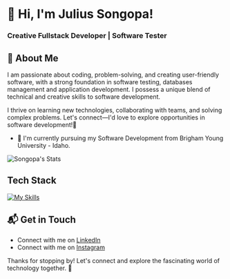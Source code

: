 # 👋 Hi, I'm Julius Songopa!

### Creative Fullstack Developer | Software Tester 

## 🚀 About Me
I am passionate about coding, problem-solving, and creating user-friendly software, with a strong foundation in software testing, databases management and application development. 
I possess a unique blend of technical and creative skills to software development.

I thrive on learning new technologies, collaborating with teams, and solving complex problems. Let's connect—I'd love to explore opportunities in software development!🚀

- 🔭 I'm currently pursuing my Software Development from Brigham Young University - Idaho.


![Songopa's Stats](https://github-readme-stats.vercel.app/api?username=songopa&theme=vue-dark&show_icons=true&hide_border=true&count_private=true)


## Tech Stack
[![My Skills](https://skillicons.dev/icons?i=py,cs,js,jquery,html,php,css,bootstrap,angular,express,flutter,laravel,phpstorm,vscode,androidstudio)](https://skillicons.dev)
<!--
## 🌱 Currently Exploring

- 🚀 Learning Full Stack Web Development
  - Exploring the ins and outs of React and Redux for dynamic front-end experiences.
  - Navigating through the world of React Router for seamless page transitions.
  - Styling with Tailwind CSS to create modern and responsive user interfaces.
  - Building server-side applications with Django, a powerful Python web framework.
  - Diving into PostgreSQL for efficient and scalable database management.
  

 ## 🏆 Achievements

- 🌟 Completed Hacktoberfest 2023 - Contributed to open source projects and celebrated the spirit of collaboration.
-->

## 📬 Get in Touch

- Connect with me on [LinkedIn](www.linkedin.com/in/julius-songopa-744934113)
- Connect with me on [Instagram]((https://www.instagram.com/imjuson?igsh=MWhqYzRmODloaDRmeA==))

Thanks for stopping by! Let's connect and explore the fascinating world of technology together. 🚀


<!--
**songopa/songopa** is a ✨ _special_ ✨ repository because its `README.md` (this file) appears on your GitHub profile.

Here are some ideas to get you started:

- 🔭 I’m currently working on ...
- 🌱 I’m currently learning ...
- 👯 I’m looking to collaborate on ...
- 🤔 I’m looking for help with ...
- 💬 Ask me about ...
- 📫 How to reach me: ...
- 😄 Pronouns: ...
- ⚡ Fun fact: ...
-->
